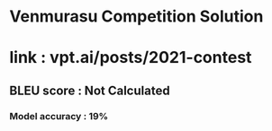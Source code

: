 # Venmurasu Competition Solution

# link : vpt.ai/posts/2021-contest

## BLEU score : Not Calculated
### Model accuracy : 19%

